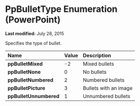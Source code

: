 
# PpBulletType Enumeration (PowerPoint)

 **Last modified:** July 28, 2015

Specifies the type of bullet.


|**Name**|**Value**|**Description**|
|:-----|:-----|:-----|
| **ppBulletMixed**|-2|Mixed bullets|
| **ppBulletNone**|0|No bullets|
| **ppBulletNumbered**|2|Numbered bullets|
| **ppBulletPicture**|3|Bullets with an image|
| **ppBulletUnnumbered**|1|Unnumbered bullets|
